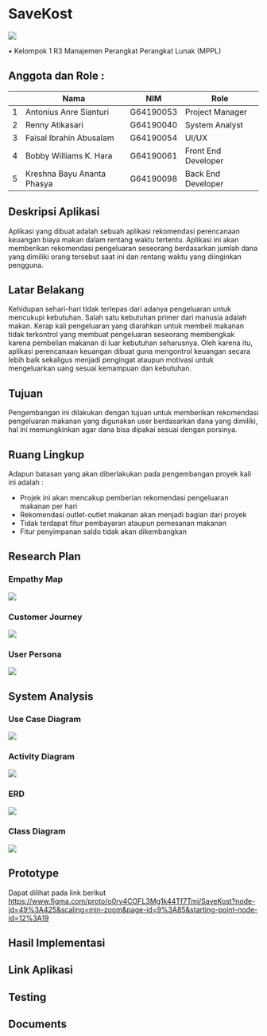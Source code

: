 # SaveKost
 <img src="https://github.com/Faisalia/mabatua/blob/main/assets/images/logo.png?raw=true">
 
  • Kelompok 1 R3 Manajemen Perangkat Perangkat Lunak (MPPL)

## Anggota dan Role :
<table>
    <thead>
        <tr>
            <th></th>
            <th>Nama</th>
            <th>NIM</th>
            <th>Role</th>
        </tr>
    </thead>
    <tbody>
        <tr>
            <td>1</td>
            <td>Antonius Anre Sianturi</td>
            <td>G64190053</td>
            <td>Project Manager</td>
        </tr>
        <tr>
            <td>2</td>
            <td>Renny Atikasari</td>
            <td>G64190040</td>
            <td>System Analyst</td>
        </tr>
        <tr>
            <td>3</td>
            <td>Faisal Ibrahin Abusalam</td>
            <td>G64190054</td>
            <td>UI/UX</td>
        </tr>
        <tr>
            <td>4</td>
            <td>Bobby Williams K. Hara</td>
            <td>G64190061</td>
            <td>Front End Developer</td>
        </tr>
        <tr>
            <td>5</td>
            <td>Kreshna Bayu Ananta Phasya</td>
            <td>G64190098</td>
            <td>Back End Developer</td>
        </tr>
    </tbody>
</table>

## Deskripsi Aplikasi
Aplikasi yang dibuat adalah sebuah aplikasi rekomendasi perencanaan keuangan biaya makan dalam rentang waktu tertentu. Aplikasi ini akan memberikan rekomendasi pengeluaran seseorang berdasarkan jumlah dana yang dimiliki orang tersebut saat ini dan rentang waktu yang diinginkan pengguna.

## Latar Belakang
Kehidupan sehari-hari tidak terlepas dari adanya pengeluaran untuk mencukupi kebutuhan. Salah satu kebutuhan primer dari manusia adalah makan. Kerap kali pengeluaran yang diarahkan untuk membeli makanan tidak terkontrol yang membuat pengeluaran seseorang membengkak karena pembelian makanan di luar kebutuhan seharusnya. Oleh karena itu, aplikasi perencanaan keuangan dibuat guna mengontrol keuangan secara lebih baik sekaligus menjadi pengingat ataupun motivasi untuk mengeluarkan uang sesuai kemampuan dan kebutuhan.

## Tujuan
Pengembangan ini dilakukan dengan tujuan untuk memberikan rekomendasi pengeluaran makanan yang digunakan user berdasarkan dana yang dimiliki, hal ini memungkinkan agar dana bisa dipakai sesuai dengan porsinya.

## Ruang Lingkup
Adapun batasan yang akan diberlakukan pada pengembangan proyek kali ini adalah :
* Projek ini akan mencakup pemberian rekomendasi pengeluaran makanan per hari
* Rekomendasi outlet-outlet makanan akan menjadi bagian dari proyek
* Tidak terdapat fitur pembayaran ataupun pemesanan makanan
* Fitur penyimpanan saldo tidak akan dikembangkan

## Research Plan
   ### Empathy Map
   <img src="https://github.com/Faisalia/mabatua/blob/main/Research%20Plan/Empathy%20Map.png?raw=true">
   
   ### Customer Journey
   <img src="https://github.com/Faisalia/mabatua/blob/main/Research%20Plan/Customer%20Journey.png?raw=true">
   
   ### User Persona
   <img src="https://github.com/Faisalia/mabatua/blob/main/Research%20Plan/User%20Persona.png?raw=true">
   
## System Analysis
   ### Use Case Diagram
  <img src="https://github.com/Faisalia/mabatua/blob/main/System%20Analyst/Use%20Case%20-%20Save%20Kost.jpg?raw=true">
  
   ### Activity Diagram
   <img src="https://github.com/Faisalia/mabatua/blob/main/System%20Analyst/Activity%20Diagram%20-%20Save%20Kost.jpg?raw=true">
   
   ### ERD
   <img src="https://github.com/Faisalia/mabatua/blob/main/System%20Analyst/ERD%20-%20Save%20Kost.png?raw=true">
   
   ### Class Diagram
   <img src="https://github.com/Faisalia/mabatua/blob/main/System%20Analyst/Class%20Diagram%20-%20Save%20Kost.png?raw=true">
   
## Prototype
Dapat dilihat pada link berikut
<a>https://www.figma.com/proto/o0rv4COFL3Mg1k44Tf7Tmi/SaveKost?node-id=49%3A425&scaling=min-zoom&page-id=9%3A85&starting-point-node-id=12%3A19</a>

## Hasil Implementasi

## Link Aplikasi

## Testing

## Documents

